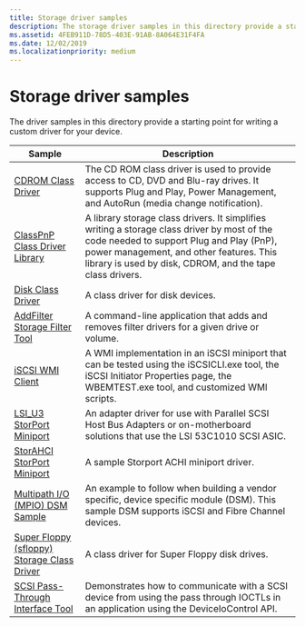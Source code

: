 ```yaml
---
title: Storage driver samples
description: The storage driver samples in this directory provide a starting point for writing a custom driver for your device.
ms.assetid: 4FEB911D-78D5-403E-91AB-8A064E31F4FA
ms.date: 12/02/2019
ms.localizationpriority: medium
---
```


# Storage driver samples

The driver samples in this directory provide a starting point for writing a custom driver for your device.

| Sample | Description |
| --- | --- |
| [CDROM Class Driver](https://docs.microsoft.com/samples/microsoft/windows-driver-samples/cdrom-storage-class-driver) | The CD ROM class driver is used to provide access to CD, DVD and Blu-ray drives. It supports Plug and Play, Power Management, and AutoRun (media change notification). |
| [ClassPnP Class Driver Library](https://docs.microsoft.com/samples/microsoft/windows-driver-samples/classpnp-storage-class-driver-library) | A library storage class drivers. It simplifies writing a storage class driver by most of the code needed to support Plug and Play (PnP), power management, and other features. This library is used by disk, CDROM, and the tape class drivers. |
| [Disk Class Driver](https://docs.microsoft.com/samples/microsoft/windows-driver-samples/disk-class-driver) | A class driver for disk devices. |
| [AddFilter Storage Filter Tool](https://docs.microsoft.com/samples/microsoft/windows-driver-samples/addfilter-storage-filter-tool) | A command-line application that adds and removes filter drivers for a given drive or volume. |
| [iSCSI WMI Client](https://docs.microsoft.com/samples/microsoft/windows-driver-samples/iscsi-wmi-client) | A WMI implementation in an iSCSI miniport that can be tested using the iSCSICLI.exe tool, the iSCSI Initiator Properties page, the WBEMTEST.exe tool, and customized WMI scripts. |
| [LSI_U3 StorPort Miniport](https://docs.microsoft.com/samples/microsoft/windows-driver-samples/lsi_u3-storport-miniport-driver) | An adapter driver for use with Parallel SCSI Host Bus Adapters or on-motherboard solutions that use the LSI 53C1010 SCSI ASIC. |
| [StorAHCI StorPort Miniport](https://docs.microsoft.com/samples/microsoft/windows-driver-samples/storahci-storport-miniport-driver) | A sample Storport ACHI miniport driver. |
| [Multipath I/O (MPIO) DSM Sample](https://docs.microsoft.com/samples/microsoft/windows-driver-samples/multipath-io-mpio-dsm-sample)     | An example to follow when building a vendor specific, device specific module (DSM). This sample DSM supports iSCSI and Fibre Channel devices. |
| [Super Floppy (sfloppy) Storage Class Driver](https://docs.microsoft.com/samples/microsoft/windows-driver-samples/super-floppy-sfloppy-storage-class-driver) | A class driver for Super Floppy disk drives. |
| [SCSI Pass-Through Interface Tool](https://docs.microsoft.com/samples/microsoft/windows-driver-samples/scsi-pass-through-interface-tool) | Demonstrates how to communicate with a SCSI device from using the pass through IOCTLs in an application using the DeviceIoControl API. |
